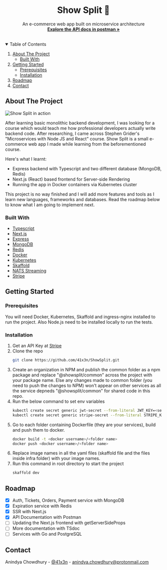 <p align="center">
  <h1 align="center">Show Split 🍿</h1>

  <p align="center">
    An e-commerce web app built on microservice architecture
    <br />
    <a href="https://documenter.getpostman.com/view/8816927/TzeWG7yi"><strong>Explore the API docs in postman »</strong></a>
    <br />
    <br />
  </p>
</p>

<details open="open">
  <summary>Table of Contents</summary>
  <ol>
    <li>
      <a href="#about-the-project">About The Project</a>
      <ul>
        <li><a href="#built-with">Built With</a></li>
      </ul>
    </li>
    <li>
      <a href="#getting-started">Getting Started</a>
      <ul>
        <li><a href="#prerequisites">Prerequisites</a></li>
        <li><a href="#installation">Installation</a></li>
      </ul>
    </li>
    <li><a href="#roadmap">Roadmap</a></li>
    <li><a href="#contact">Contact</a></li>
  </ol>
</details>

## About The Project

![Show Split in action](https://i.imgur.com/O5D42qr.gif)

After learning basic monolithic backend development, I was looking for a course which would teach me how professional developers actually write backend code. After researching, I came across Stephen Grider's "Microservices with Node JS and React" course. Show Split is a small e-commerce web app I made while learning from the beforementioned course.

Here's what I learnt:
* Express backend with Typescript and two different database (MongoDB, Redis)
* Next.js (React) based frontend for Server-side Rendering
* Running the app in Docker containers via Kubernetes cluster

This project is no way finished and I will add more features and tools as I learn new languages, frameworks and databases. Read the roadmap below to know what I am going to implement next. 

### Built With

* [Typescript](https://www.typescriptlang.org/)
* [Next.js](https://nextjs.org/)
* [Express](https://expressjs.com/)
* [MongoDB](https://www.mongodb.com/)
* [Redis](https://redis.io/)
* [Docker](https://www.docker.com/)
* [Kubernetes](https://kubernetes.io/)
* [Skaffold](https://skaffold.dev/)
* [NATS Streaming](https://nats.io/)
* [Stripe](https://stripe.com/en-in)

## Getting Started

### Prerequisites

You will need Docker, Kubernetes, Skaffold and ingress-nginx installed to run the project. Also Node.js need to be installed locally to run the tests.

### Installation

1. Get an API Key at [Stripe](https://stripe.com/en-in)
2. Clone the repo
   ```sh
   git clone https://github.com/41x3n/ShowSplit.git
   ```
3. Create an organization in NPM and publish the common folder as a npm package and replace "@showsplit/common" across the project with your package name. Else any changes made to common folder (you need to push the changes to NPM) won't appear on other services as all the service depneds "@showsplit/common" for shared code in this repo.
4. Run the below command to set env variables
   ```sh
   kubectl create secret generic jwt-secret --from-literal JWT_KEY=<secret code>
   kubectl create secret generic stripe-secret --from-literal STRIPE_KEY=<secret code>
   ```
5. Go to each folder containing Dockerfile (they are your services), build and push them to docker.
   ```sh
   docker build -t <docker username>/<folder name>
   docker push <docker username>/<folder name>
   ```
6. Replace image names in all the yaml files (skaffold file and the files inside infra folder) with your image names.
7. Run this command in root directory to start the project
   ```sh
   skaffold dev
   ```

## Roadmap

- [x] Auth, Tickets, Orders, Payment service with MongoDB
- [x] Expiration service with Redis
- [x] SSR with Next.js
- [x] API Documentation with Postman
- [ ] Updating the Next.js frontend with getServerSideProps
- [ ] More documentation with TSdoc
- [ ] Services with Go and PostgreSQL

## Contact

Anindya Chowdhury - [@41x3n](https://twitter.com/41x3n) - anindya.chowdhury@protonmail.com
